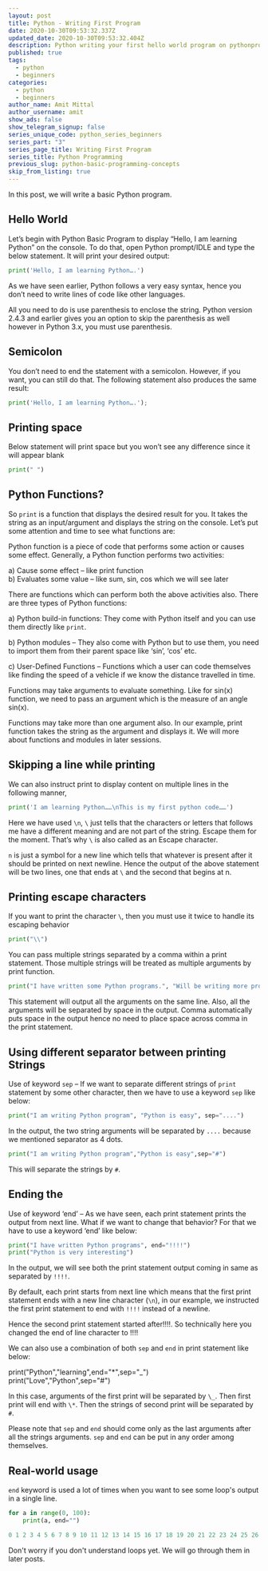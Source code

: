 ```yaml
---
layout: post
title: Python - Writing First Program
date: 2020-10-30T09:53:32.337Z
updated_date: 2020-10-30T09:53:32.404Z
description: Python writing your first hello world program on pythonprogramming.org
published: true
tags:
  - python
  - beginners
categories:
  - python
  - beginners
author_name: Amit Mittal
author_username: amit
show_ads: false
show_telegram_signup: false
series_unique_code: python_series_beginners
series_part: "3"
series_page_title: Writing First Program
series_title: Python Programming
previous_slug: python-basic-programming-concepts
skip_from_listing: true
---
```

In this post, we will write a basic Python program.

## Hello World

Let’s begin with Python Basic Program to display “Hello, I am learning Python” on the console. To do that, open Python prompt/IDLE and type the below statement. It will print your desired output:

```python
print('Hello, I am learning Python….')
```

As we have seen earlier, Python follows a very easy syntax, hence you don’t need to write lines of code like other languages.

All you need to do is use parenthesis to enclose the string. Python version 2.4.3 and earlier gives you an option to skip the parenthesis as well however in Python 3.x, you must use parenthesis.

## Semicolon

You don’t need to end the statement with a semicolon. However, if you want, you can still do that. The following statement also produces the same result:

```python
print('Hello, I am learning Python….');
```

## Printing space

Below statement will print space but you won’t see any difference since it will appear blank

```python
print(" ")
```
## Python Functions?

So `print` is a function that displays the desired result for you. It takes the string as an input/argument and displays the string on the console. Let’s put some attention and time to see what functions are:

Python function is a piece of code that performs some action or causes some effect. Generally, a Python function performs two activities:

a) Cause some effect – like print function  
b) Evaluates some value – like sum, sin, cos which we will see later

There are functions which can perform both the above activities also. There are three types of Python functions:

a) Python build-in functions: They come with Python itself and you can use them directly like `print`.  

b) Python modules – They also come with Python but to use them, you need to import them from their parent space like ‘sin’, ‘cos’ etc.  

c) User-Defined Functions – Functions which a user can code themselves like finding the speed of a vehicle if we know the distance travelled in time.

Functions may take arguments to evaluate something. Like for sin(x) function, we need to pass an argument which is the measure of an angle sin(x).

Functions may take more than one argument also. In our example, print function takes the string as the argument and displays it. We will more about functions and modules in later sessions.

## Skipping a line while printing

We can also instruct print to display content on multiple lines in the following manner,

```python
print('I am learning Python……\nThis is my first python code……')
```

Here we have used `\n`, `\` just tells that the characters or letters that follows me have a different meaning and are not part of the string. Escape them for the moment. That’s why `\` is also called as an Escape character.

`n` is just a symbol for a new line which tells that whatever is present after it should be printed on next newline. Hence the output of the above statement will be two lines, one that ends at `\` and the second that begins at n.

## Printing escape characters

If you want to print the character `\`, then you must use it twice to handle its escaping behavior

```python
print("\\")
```

You can pass multiple strings separated by a comma within a print statement. Those multiple strings will be treated as multiple arguments by print function.

```python
print("I have written some Python programs.", "Will be writing more programs")
```

This statement will output all the arguments on the same line. Also, all the arguments will be separated by space in the output. Comma automatically puts space in the output hence no need to place space across comma in the print statement.

## Using different separator between printing Strings

Use of keyword `sep` – If we want to separate different strings of `print` statement by some other character, then we have to use a keyword `sep` like below:

```python
print("I am writing Python program", "Python is easy", sep="....")
```

In the output, the two string arguments will be separated by `....` because we mentioned separator as 4 dots.

```python
print("I am writing Python program","Python is easy",sep="#")
```

This will separate the strings by `#`.

## Ending the 

Use of keyword ‘end’ – As we have seen, each print statement prints the output from next line. What if we want to change that behavior? For that we have to use a keyword ‘end’ like below:

```python
print("I have written Python programs", end="!!!!")  
print("Python is very interesting")
```

In the output, we will see both the print statement output coming in same as separated by `!!!!`.
 
By default, each print starts from next line which means that the first print statement ends with a new line character (`\n`), in our example, we instructed the first print statement to end with `!!!!` instead of a newline.

Hence the second print statement started after!!!!. So technically here you changed the end of line character to !!!!

We can also use a combination of both `sep` and `end` in print statement like below:

print("Python","learning",end="\*",sep="\_")  
print("Love","Python",sep="#")

In this case, arguments of the first print will be separated by `\_`. Then first print will end with `\*`. Then the strings of second print will be separated by `#`.  

Please note that `sep` and `end` should come only as the last arguments after all the strings arguments. `sep` and `end` can be put in any order among themselves.

## Real-world usage

`end` keyword is used a lot of times when you want to see some loop's output in a single line.

```python
for a in range(0, 100):
    print(a, end="")
```

```python
0 1 2 3 4 5 6 7 8 9 10 11 12 13 14 15 16 17 18 19 20 21 22 23 24 25 26 27 28 29 30 31 32 33 34 35 36 37 38 39 40 41 42 43 44 45 46 47 48 49 50 51 52 53 54 55 56 57 58 59 60 61 62 63 64 65 66 67 68 69 70 71 72 73 74 75 76 77 78 79 80 81 82 83 84 85 86 87 88 89 90 91 92 93 94 95 96 97 98 99
```

Don't worry if you don't understand loops yet. We will go through them in later posts.